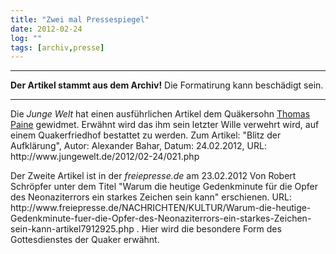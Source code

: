 ```yaml
---
title: "Zwei mal Pressespiegel"
date: 2012-02-24
log: ""
tags: [archiv,presse]
---
```

<hr><b>Der Artikel stammt aus dem Archiv!</b> Die Formatirung kann beschädigt sein.<hr>
<p>Die <i>Junge Welt</i> hat einen ausführlichen Artikel dem Quäkersohn <a href="http://de.wikipedia.org/wiki/Thomas_Paine">Thomas Paine</a> gewidmet. Erwähnt wird das ihm sein letzter Wille verwehrt wird, auf einem Quakerfriedhof bestattet zu werden. Zum Artikel: "Blitz der Aufklärung", Autor: Alexander Bahar, Datum: 24.02.2012, URL: http://www.jungewelt.de/2012/02-24/021.php </p>

<p>Der Zweite Artikel ist in der <i>freiepresse.de</i> am 23.02.2012 Von Robert Schröpfer  unter dem Titel "Warum die heutige Gedenkminute für die Opfer des Neonaziterrors ein starkes Zeichen sein kann" erschienen. URL: http://www.freiepresse.de/NACHRICHTEN/KULTUR/Warum-die-heutige-Gedenkminute-fuer-die-Opfer-des-Neonaziterrors-ein-starkes-Zeichen-sein-kann-artikel7912925.php . Hier wird die besondere Form des Gottesdienstes der Quaker erwähnt.
